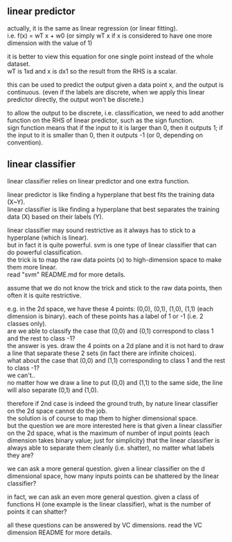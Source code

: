 linear predictor
----------------------------

actually, it is the same as linear regression (or linear fitting).  
i.e. f(x) = wT x + w0 (or simply wT x if x is considered to have one more dimension with the value of 1)

it is better to view this equation for one single point instead of the whole dataset.  
wT is 1xd and x is dx1 so the result from the RHS is a scalar.

this can be used to predict the output given a data point x, and the output is continuous.
(even if the labels are discrete, when we apply this linear predictor directly, the output won't be discrete.)

to allow the output to be discrete, i.e. classification, we need to add another function on the RHS of linear predictor, such as the sign function.  
sign function means that if the input to it is larger than 0, then it outputs 1; 
if the input to it is smaller than 0, then it outputs -1 (or 0, depending on convention).


linear classifier
-------------------------

linear classifier relies on linear predictor and one extra function.

linear predictor is like finding a hyperplane that best fits the training data (X~Y).  
linear classifier is like finding a hyperplane that best separates the training data (X) based on their labels (Y).

linear classifier may sound restrictive as it always has to stick to a hyperplane (which is linear).  
but in fact it is quite powerful. 
svm is one type of linear classifier that can do powerful classification.  
the trick is to map the raw data points (x) to high-dimension space to make them more linear.  
read "svm" README.md for more details.

assume that we do not know the trick and stick to the raw data points, 
then often it is quite restrictive.

e.g. in the 2d space, we have these 4 points: (0,0), (0,1), (1,0), (1,1) (each dimension is binary). 
each of these points has a label of 1 or -1 (i.e. 2 classes only).  
are we able to classify the case that (0,0) and (0,1) correspond to class 1 and the rest to class -1?   
the answer is yes. 
draw the 4 points on a 2d plane and it is not hard to draw a line that separate these 2 sets (in fact there are infinite choices).  
what about the case that (0,0) and (1,1) corresponding to class 1 and the rest to class -1?  
we can't..  
no matter how we draw a line to put (0,0) and (1,1) to the same side,  the line will also separate (0,1) and (1,0).

therefore if 2nd case is indeed the ground truth, by nature linear classifier on the 2d space cannot do the job.  
the solution is of course to map them to higher dimensional space.  
but the question we are more interested here is that given a linear classifier on the 2d space, 
what is the maximum of number of input points (each dimension takes binary value; just for simplicity) 
that the linear classifier is always able to separate them cleanly (i.e. shatter),
no matter what labels they are?

we can ask a more general question. given a linear classifier on the d dimensional space,
how many inputs points can be shattered by the linear classifier?

in fact, we can ask an even more general question. given a class of functions H (one example is the linear classifier), what is the number of points it can shatter?

all these questions can be answered by VC dimensions. 
read the VC dimension README for more details.
